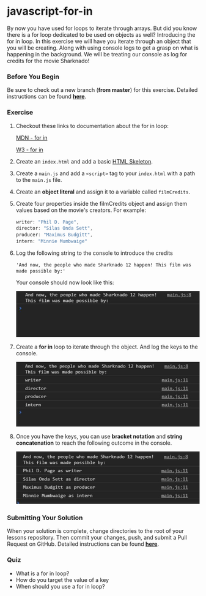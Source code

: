 # javascript-for-in

By now you have used for loops to iterate through arrays.  But did you know there is a for loop dedicated to be used on objects as well?  Introducing the for in loop.  In this exercise we will have you iterate through an object that you will be creating.  Along with using console logs to get a grasp on what is happening in the background.  We will be treating our console as log for credits for the movie Sharknado!

### Before You Begin

Be sure to check out a new branch (**from master**) for this exercise. Detailed instructions can be found [**here**](../../guides/before-each-exercise.md).

### Exercise

1. Checkout these links to documentation about the for in loop:

    [MDN - for in](https://developer.mozilla.org/en-US/docs/Web/JavaScript/Reference/Statements/for...in)

    [W3 - for in](https://www.w3schools.com/jsref/jsref_forin.asp)

1. Create an `index.html` and add a basic [HTML Skeleton](../html-skeleton/README.md).

1. Create a `main.js` and add a `<script>` tag to your `index.html` with a path to the `main.js` file.

1. Create an **object literal** and assign it to a variable called `filmCredits`.

1. Create four properties inside the filmCredits object and assign them values based on the movie's creators.  For example:
    ```javascript
    writer: "Phil D. Page",
    director: "Silas Onda Sett",
    producer: "Maximus Budgitt",
    intern: "Minnie Mumbwaige"
    ```

1.  Log the following string to the console to introduce the credits

    ```
    'And now, the people who made Sharknado 12 happen! This film was made possible by:'
    ```

    Your console should now look like this:

    <p align="center">
      <img src="images/js-fi-1.JPG" alt="js-forin">
    </p>

1. Create a **for in** loop to iterate through the object.  And log the keys to the console.


    <p align="center">
      <img src="images/js-fi-2.JPG" alt="js-forin">
    </p>

1. Once you have the keys, you can use **bracket notation** and **string concatenation** to reach the following outcome in the console.

    <p align="center">
      <img src="images/js-fi-3.JPG" alt="js-forin">
    </p>

### Submitting Your Solution

When your solution is complete, change directories to the root of your lessons repository. Then commit your changes, push, and submit a Pull Request on GitHub. Detailed instructions can be found [**here**](../../guides/after-each-exercise.md).

### Quiz

- What is a for in loop?
- How do you target the value of a key
- When should you use a for in loop?
